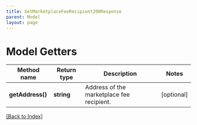 ```yaml
---
title: GetMarketplaceFeeRecipient200Response
parent: Model
layout: page
---
```


# Model Getters

Method name | Return type | Description | Notes
------------ | ------------- | ------------- | -------------
**getAddress()** | **string** | Address of the marketplace fee recipient. | [optional]

[[Back to Index]](../index.md)
